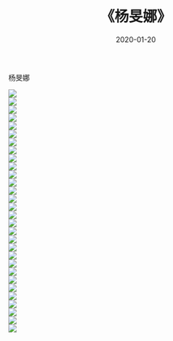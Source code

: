 ﻿---
layout: post
title:  《杨旻娜》
date:   2020-01-20
img: http://img.660000.xyz/Sharelink/壁纸/明星魅力/华人明星/杨旻娜/000.jpg
categories: [美女, 清纯, 唯美]
---

杨旻娜

 ![](http://img.660000.xyz/Sharelink/壁纸/明星魅力/华人明星/杨旻娜/001.jpg) <br>![](http://img.660000.xyz/Sharelink/壁纸/明星魅力/华人明星/杨旻娜/002.jpg) <br>![](http://img.660000.xyz/Sharelink/壁纸/明星魅力/华人明星/杨旻娜/003.jpg) <br>![](http://img.660000.xyz/Sharelink/壁纸/明星魅力/华人明星/杨旻娜/004.jpg) <br>![](http://img.660000.xyz/Sharelink/壁纸/明星魅力/华人明星/杨旻娜/005.jpg) <br>![](http://img.660000.xyz/Sharelink/壁纸/明星魅力/华人明星/杨旻娜/006.jpg) <br>![](http://img.660000.xyz/Sharelink/壁纸/明星魅力/华人明星/杨旻娜/007.jpg) <br>![](http://img.660000.xyz/Sharelink/壁纸/明星魅力/华人明星/杨旻娜/008.jpg) <br>![](http://img.660000.xyz/Sharelink/壁纸/明星魅力/华人明星/杨旻娜/009.jpg) <br>![](http://img.660000.xyz/Sharelink/壁纸/明星魅力/华人明星/杨旻娜/010.jpg) <br>![](http://img.660000.xyz/Sharelink/壁纸/明星魅力/华人明星/杨旻娜/011.jpg) <br>![](http://img.660000.xyz/Sharelink/壁纸/明星魅力/华人明星/杨旻娜/012.jpg) <br>![](http://img.660000.xyz/Sharelink/壁纸/明星魅力/华人明星/杨旻娜/013.jpg) <br>![](http://img.660000.xyz/Sharelink/壁纸/明星魅力/华人明星/杨旻娜/014.jpg) <br>![](http://img.660000.xyz/Sharelink/壁纸/明星魅力/华人明星/杨旻娜/015.jpg) <br>![](http://img.660000.xyz/Sharelink/壁纸/明星魅力/华人明星/杨旻娜/016.jpg) <br>![](http://img.660000.xyz/Sharelink/壁纸/明星魅力/华人明星/杨旻娜/017.jpg) <br>![](http://img.660000.xyz/Sharelink/壁纸/明星魅力/华人明星/杨旻娜/018.jpg) <br>![](http://img.660000.xyz/Sharelink/壁纸/明星魅力/华人明星/杨旻娜/019.jpg) <br>![](http://img.660000.xyz/Sharelink/壁纸/明星魅力/华人明星/杨旻娜/020.jpg) <br>![](http://img.660000.xyz/Sharelink/壁纸/明星魅力/华人明星/杨旻娜/021.jpg) <br>![](http://img.660000.xyz/Sharelink/壁纸/明星魅力/华人明星/杨旻娜/022.jpg) <br>![](http://img.660000.xyz/Sharelink/壁纸/明星魅力/华人明星/杨旻娜/023.jpg) <br>![](http://img.660000.xyz/Sharelink/壁纸/明星魅力/华人明星/杨旻娜/024.jpg) <br>![](http://img.660000.xyz/Sharelink/壁纸/明星魅力/华人明星/杨旻娜/025.jpg) <br>![](http://img.660000.xyz/Sharelink/壁纸/明星魅力/华人明星/杨旻娜/026.jpg) <br>![](http://img.660000.xyz/Sharelink/壁纸/明星魅力/华人明星/杨旻娜/027.jpg) <br>![](http://img.660000.xyz/Sharelink/壁纸/明星魅力/华人明星/杨旻娜/028.jpg) <br>![](http://img.660000.xyz/Sharelink/壁纸/明星魅力/华人明星/杨旻娜/029.jpg) <br>![](http://img.660000.xyz/Sharelink/壁纸/明星魅力/华人明星/杨旻娜/030.jpg) <br>